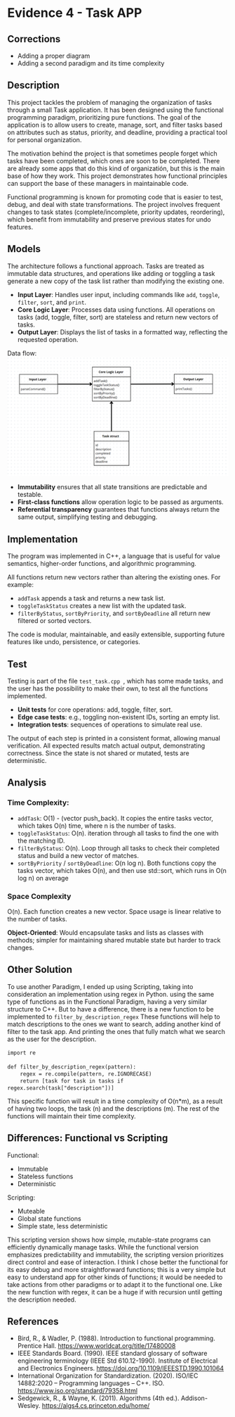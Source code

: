 # Evidence 4 - Task APP

## Corrections
- Adding a proper diagram
- Adding a second paradigm and its time complexity

## Description
This project tackles the problem of managing the organization of tasks through a small Task application. It has been designed using the functional programming paradigm, prioritizing pure functions. The goal of the application is to allow users to create, manage, sort, and filter tasks based on attributes such as status, priority, and deadline, providing a practical tool for personal organization.

The motivation behind the project is that sometimes people forget which tasks have been completed, which ones are soon to be completed. There are already some apps that do this kind of organizatión, but this is the main base of how they work.  This project demonstrates how functional principles can support the base of these managers in maintainable code.

Functional programming is known for promoting code that is easier to test, debug, and deal with state transformations. The project involves frequent changes to task states (complete/incomplete, priority updates, reordering), which benefit from immutability and preserve previous states for undo features.

## Models
The architecture follows a functional approach. Tasks are treated as immutable data structures, and operations like adding or toggling a task generate a new copy of the task list rather than modifying the existing one.

* **Input Layer**: Handles user input, including commands like `add`, `toggle`, `filter`, `sort`, and `print`.
* **Core Logic Layer**: Processes data using functions. All operations on tasks (add, toggle, filter, sort) are stateless and return new vectors of tasks.
* **Output Layer**: Displays the list of tasks in a formatted way, reflecting the requested operation.

Data flow:
![UML](UML.png)

* **Immutability** ensures that all state transitions are predictable and testable.
* **First-class functions** allow operation logic to be passed as arguments.
* **Referential transparency** guarantees that functions always return the same output, simplifying testing and debugging.

## Implementation
The program was implemented in C++, a language that is useful for value semantics, higher-order functions, and algorithmic programming.

All functions return new vectors rather than altering the existing ones. For example:
* `addTask` appends a task and returns a new task list.
* `toggleTaskStatus` creates a new list with the updated task.
* `filterByStatus`, `sortByPriority`, and `sortByDeadline` all return new filtered or sorted vectors.

The code is modular, maintainable, and easily extensible, supporting future features like undo, persistence, or categories.

## Test 
Testing is part of the file ```test_task.cpp ```, which has some made tasks, and the user has the possibility to make their own, to test all the functions implemented.

* **Unit tests** for core operations: add, toggle, filter, sort.
* **Edge case tests**: e.g., toggling non-existent IDs, sorting an empty list.
* **Integration tests**: sequences of operations to simulate real use.

The output of each step is printed in a consistent format, allowing manual verification.  All expected results match actual output, demonstrating correctness. Since the state is not shared or mutated, tests are deterministic.

## Analysis
### Time Complexity:
* `addTask`: O(1) - (vector push\_back). It copies the entire tasks vector, which takes O(n) time, where n is the number of tasks.
* `toggleTaskStatus`: O(n). iteration through all tasks to find the one with the matching ID.
* `filterByStatus`: O(n). Loop through all tasks to check their completed status and build a new vector of matches.
* `sortByPriority` / `sortByDeadline`: O(n log n). Both functions copy the tasks vector, which takes O(n), and then use std::sort, which runs in O(n log n) on average

### Space Complexity
 O(n). Each function creates a new vector. Space usage is linear relative to the number of tasks. 

**Object-Oriented**: Would encapsulate tasks and lists as classes with methods; simpler for maintaining shared mutable state but harder to track changes.

## Other Solution
To use another Paradigm, I ended up using Scripting, taking into consideration an implementation using regex in Python. using the same type of functions as in the Functional Paradigm, having a very
similar structure to C++. But to have a difference, there is a new function to be implemented to `filter_by_description_regex`
These functions will help to match descriptions to the ones we want to search, adding another kind of filter to the task app. And printing the ones that fully match what we search as the user for the description.

```
import re

def filter_by_description_regex(pattern):
    regex = re.compile(pattern, re.IGNORECASE)
    return [task for task in tasks if regex.search(task["description"])]
```

This specific function will result in a time complexity of O(n*m), as a result of having two loops, the task (n) and the descriptions (m).
The rest of the functions will maintain their time complexity.

## Differences: Functional vs Scripting
Functional:
-  Immutable
-  Stateless functions
-  Deterministic 

Scripting:
-  Muteable
-  Global state functions
-  Simple state, less deterministic

This scripting version shows how simple, mutable-state programs can efficiently dynamically manage tasks. 
While the functional version emphasizes predictability and immutability, the scripting version prioritizes direct control and ease of interaction.
I think I chose better the functional for its easy debug and more straightforward functions; this is a very simple but easy to understand app for other kinds of functions; it would be needed to take actions from other paradigms
or to adapt it to the functional one. Like the new function with regex, it can be a huge if with recursion until getting the description needed.

## References
- Bird, R., & Wadler, P. (1988). Introduction to functional programming. Prentice Hall. https://www.worldcat.org/title/17480008
- IEEE Standards Board. (1990). IEEE standard glossary of software engineering terminology (IEEE Std 610.12-1990). Institute of Electrical and Electronics Engineers. https://doi.org/10.1109/IEEESTD.1990.101064
- International Organization for Standardization. (2020). ISO/IEC 14882:2020 – Programming languages – C++. ISO. https://www.iso.org/standard/79358.html
- Sedgewick, R., & Wayne, K. (2011). Algorithms (4th ed.). Addison-Wesley. https://algs4.cs.princeton.edu/home/
